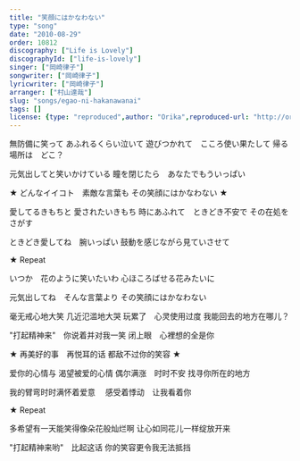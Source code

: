 ```yaml
---
title: "笑顔にはかなわない"
type: "song"
date: "2010-08-29"
order: 10812
discography: ["Life is Lovely"]
discographyId: ["life-is-lovely"]
singer: ["岡崎律子"]
songwriter: ["岡崎律子"]
lyricwriter: ["岡崎律子"]
arranger: ["村山達哉"]
slug: "songs/egao-ni-hakanawanai"
tags: []
license: {type: "reproduced",author: "Orika",reproduced-url: "http://orikamushi.myweb.hinet.net/",reproduced-website: "織歌蟲網站"}
---
```


無防備に笑って 
あふれるくらい泣いて 
遊びつかれて　こころ使い果たして 
帰る場所は　どこ？ 

元気出してと笑いかけている 
瞳を閉じたら　あなたでもういっぱい 

★ どんなイイコト　素敵な言葉も 
その笑顔にはかなわない ★

愛してるきもちと 
愛されたいきもち 
時にあふれて　ときどき不安で 
その在処をさがす 

ときどき愛してね　腕いっぱい 
鼓動を感じながら見ていさせて 

★ Repeat 

いつか　花のように笑いたいわ 
心ほころばせる花みたいに 

元気出してね　そんな言葉より 
その笑顔にはかなわない

毫无戒心地大笑
几近氾滥地大哭
玩累了　心灵使用过度
我能回去的地方在哪儿？ 

"打起精神来"　你说着并对我一笑
闭上眼　心裡想的全是你

★ 再美好的事　再悦耳的话
都敌不过你的笑容 ★ 

爱你的心情与
渴望被爱的心情
偶尔满涨　时时不安
找寻你所在的地方

我的臂弯时时满怀着爱意　
感受着悸动　让我看着你

★ Repeat

多希望有一天能笑得像朵花般灿烂啊
让心如同花儿一样绽放开来

"打起精神来哟"　比起这话
你的笑容更令我无法抵挡
